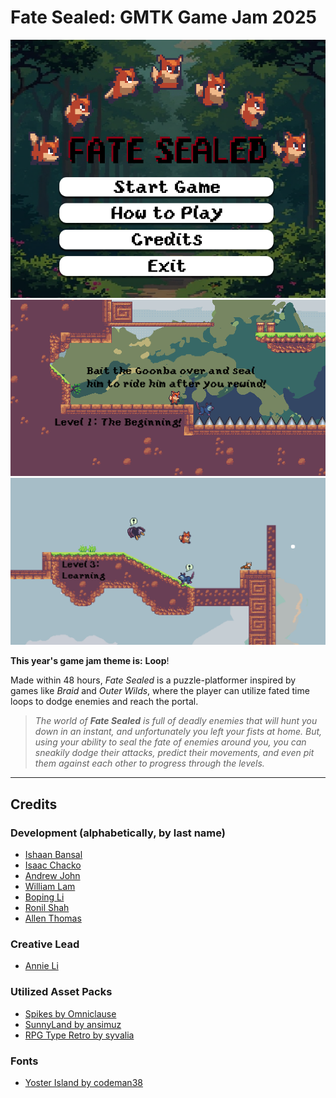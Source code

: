 # Fate Sealed: GMTK Game Jam 2025

![Main Menu](https://raw.githubusercontent.com/isaacchacko/fate-sealed/5c25e7b68c7e9148ecdad46d529373a66e2395f6/screenshots/main_menu.png)
![Level One](https://raw.githubusercontent.com/isaacchacko/fate-sealed/5c25e7b68c7e9148ecdad46d529373a66e2395f6/screenshots/level_one.png)
![Level Three](https://raw.githubusercontent.com/isaacchacko/fate-sealed/5c25e7b68c7e9148ecdad46d529373a66e2395f6/screenshots/level_three.png)

**This year's game jam theme is:** **Loop**!

Made within 48 hours, _Fate Sealed_ is a puzzle-platformer inspired by games like _Braid_ and _Outer Wilds_, where the player can utilize fated time loops to dodge enemies and reach the portal.

> _The world of **Fate Sealed** is full of deadly enemies that will hunt you down in an instant, and unfortunately you left your fists at home. But, using your ability to seal the fate of enemies around you, you can sneakily dodge their attacks, predict their movements, and even pit them against each other to progress through the levels._

---

## Credits

### Development (alphabetically, by last name)

- [Ishaan Bansal](https://github.com/IshaanBansal2006)
- [Isaac Chacko](https://github.com/isaacchacko)
- [Andrew John](https://github.com/a2g2j)
- [William Lam](https://github.com/winterberrylavender)
- [Boping Li](https://github.com/plokerno)
- [Ronil Shah](https://github.com/ronilmshah)
- [Allen Thomas](https://github.com/AllenA28)

### Creative Lead

- [Annie Li](https://github.com/liannie3)

### Utilized Asset Packs

- [Spikes by Omniclause](https://omniclause.itch.io/spikes)
- [SunnyLand by ansimuz](https://ansimuz.itch.io/sunny-land-pixel-game-art)
- [RPG Type Retro by syvalia](https://syyvvalia.itch.io/rpg-type-retro-16x16-animated-speech-icons)

### Fonts

- [Yoster Island by codeman38](https://www.1001fonts.com/yoster-island-font.html)
